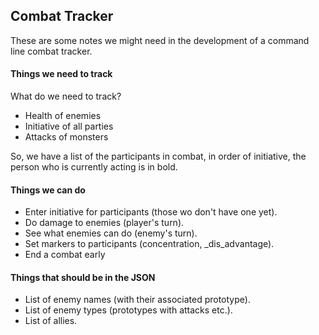 ## Combat Tracker
These are some notes we might need in the development of a command line combat tracker.

#### Things we need to track
What do we need to track?
- Health of enemies
- Initiative of all parties
- Attacks of monsters

So, we have a list of the participants in combat, in order of initiative, the person who is currently acting is in bold. 

#### Things we can do
- Enter initiative for participants (those wo don't have one yet).
- Do damage to enemies (player's turn).
- See what enemies can do (enemy's turn).
- Set markers to participants (concentration, _dis_advantage).
- End a combat early

#### Things that should be in the JSON
- List of enemy names (with their associated prototype).
- List of enemy types (prototypes with attacks etc.).
- List of allies.